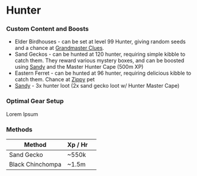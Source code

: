 # Hunter

### Custom Content and Boosts

* Elder Birdhouses - can be set at level 99 Hunter, giving random seeds and a chance at [Grandmaster Clues](https://bso-wiki.oldschool.gg/custom-items/grandmaster-clues).
* Sand Geckos - can be hunted at 120 hunter, requiring simple kibble to catch them. They reward various mystery boxes, and can be boosted using [Sandy](https://bso-wiki.oldschool.gg/custom-items/pets) and the Master Hunter Cape (500m XP)
* Eastern Ferret - can be hunted at 96 hunter, requiring delicious kibble to catch them. Chance at [Zippy](../custom-items/pets.md#miscellaneous-pets) pet
* [Sandy](../custom-items/pets.md#miscellaneous-pets) - 3x hunter loot (2x sand gecko loot w/ Hunter Master Cape)

### Optimal Gear Setup

Lorem Ipsum

### Methods

| Method           | Xp / Hr |   |
| ---------------- | ------- | - |
| Sand Gecko       | \~550k  |   |
| Black Chinchompa | \~1.5m  |   |
